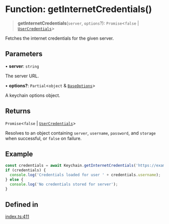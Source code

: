 # Function: getInternetCredentials()

> **getInternetCredentials**(`server`, `options`?): `Promise`\<`false` \| [`UserCredentials`](../type-aliases/UserCredentials.md)\>

Fetches the internet credentials for the given server.

## Parameters

• **server**: `string`

The server URL.

• **options?**: `Partial`\<`object` & [`BaseOptions`](../type-aliases/BaseOptions.md)\>

A keychain options object.

## Returns

`Promise`\<`false` \| [`UserCredentials`](../type-aliases/UserCredentials.md)\>

Resolves to an object containing `server`, `username`, `password`, and `storage` when successful, or `false` on failure.

## Example

```typescript
const credentials = await Keychain.getInternetCredentials('https://example.com');
if (credentials) {
  console.log('Credentials loaded for user ' + credentials.username);
} else {
  console.log('No credentials stored for server');
}
```

## Defined in

[index.ts:411](https://github.com/quangsuong/nts-react-native-keychain/blob/06824b340311076cce81e80bceb3c34da22ca810/src/index.ts#L411)
